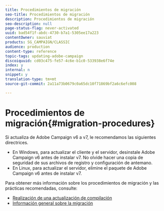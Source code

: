 ```yaml
---
title: Procedimientos de migración
seo-title: Procedimientos de migración
description: Procedimientos de migración
seo-description: null
page-status-flag: never-activated
uuid: bad54f1f-abdc-4730-b7a1-5305ee17a223
contentOwner: sauviat
products: SG_CAMPAIGN/CLASSIC
audience: production
content-type: reference
topic-tags: updating-adobe-campaign
discoiquuid: cd03c475-fe57-4c6e-b1c0-533938e6f74e
index: y
internal: n
snippet: y
translation-type: tm+mt
source-git-commit: 2a11a73b0679c0a65dc10f71869bf2a6c6efc008

---
```



# Procedimientos de migración{#migration-procedures}

Si actualiza de Adobe Campaign v6 a v7, le recomendamos las siguientes directrices.

* En Windows, para actualizar el cliente y el servidor, desinstale Adobe Campaign v6 antes de instalar v7. No olvide hacer una copia de seguridad de sus archivos de registro y configuración de antemano.
* En Linux, para actualizar el servidor, elimine el paquete de Adobe Campaign v6 antes de instalar v7.

Para obtener más información sobre los procedimientos de migración y las prácticas recomendadas, consulte:

* [Realización de una actualización de compilación](https://docs.campaign.adobe.com/doc/AC/getting_started/EN/buildUpgrade.html)
* [Información general sobre la migración](../../migration/using/about-migration.md)

